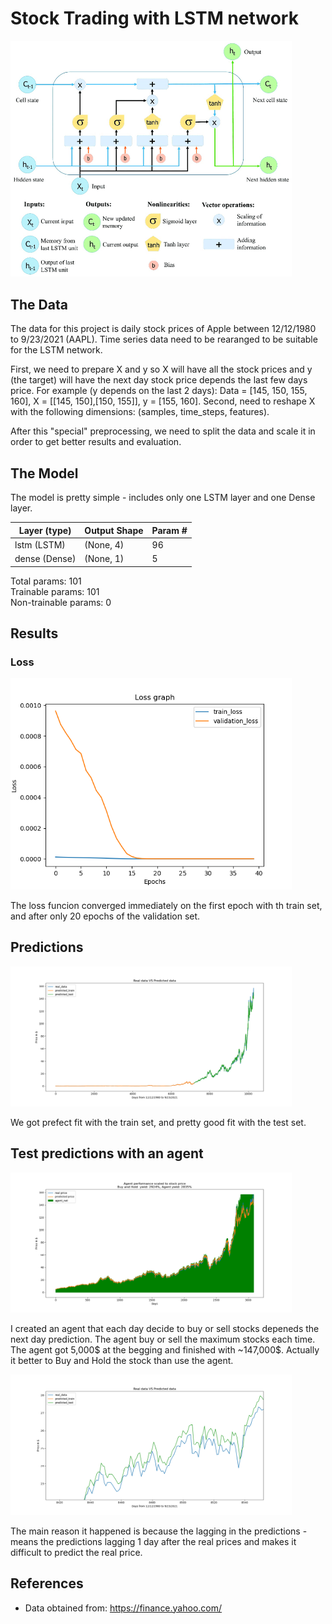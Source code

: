 # Stock Trading with LSTM network
<p align="left">
  <img src="Assets\lstm.png" width="450">
</p>

## The Data
The data for this project is daily stock prices of Apple between 12/12/1980 to 9/23/2021 (AAPL).
Time series data need to be rearanged to be suitable for the LSTM network.

First, we need to prepare X and y so X will have all the stock prices and y (the target) will have the next day stock price depends the last few days price.
For example (y depends on the last 2 days): Data = [145, 150, 155, 160], X = [[145, 150],[150, 155]], y = [155, 160].
Second, need to reshape X with the following dimensions: (samples, time_steps, features).

After this "special" preprocessing, we need to split the data and scale it in order to get better results and evaluation.

## The Model
The model is pretty simple - includes only one LSTM layer and one Dense layer.

| Layer (type)  | Output Shape | Param # |
| ------------- | ------------ | ------- |
| lstm (LSTM)   | (None, 4)    | 96      |
| dense (Dense) | (None, 1)    | 5       |

Total params: 101                           
Trainable params: 101                            
Non-trainable params: 0                                                       

## Results
### Loss
<p align="left">
  <img src="Assets\loss.png" width="450">
</p>
The loss funcion converged immediately on the first epoch with th train set, and after only 20 epochs of the validation set.

## Predictions
<p align="left">
  <img src="Assets\real_vs_predicted.png" width="450">
</p>
We got prefect fit with the train set, and pretty good fit with the test set.

## Test predictions with an agent
<p align="left">
  <img src="Assets\agent_performance.png" width="450">
</p>
I created an agent that each day decide to buy or sell stocks depeneds the next day prediction.
The agent buy or sell the maximum stocks each time.
The agent got 5,000$ at the begging and finished with ~147,000$.
Actually it better to Buy and Hold the stock than use the agent.

<p align="left">
  <img src="Assets\lagging.png" width="450">
</p>
The main reason it happened is because the lagging in the predictions -
means the predictions lagging 1 day after the real prices and makes it difficult to predict the real price.

## References
* Data obtained from: https://finance.yahoo.com/
